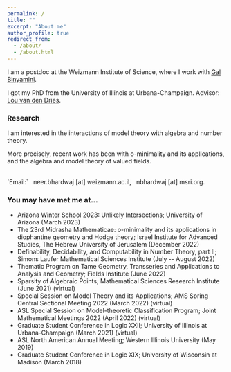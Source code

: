 ```yaml
---
permalink: /
title: ""
excerpt: "About me"
author_profile: true
redirect_from: 
  - /about/
  - /about.html
---
```

I am a postdoc at the Weizmann Institute of Science, where I work with <a href="https://binyamini.wordpress.com/" target="_blank">Gal Binyamini</a>.

I got my PhD from the University of Illinois at Urbana-Champaign. Advisor: <a href="https://math.illinois.edu/directory/profile/vddries" target="_blank">Lou van den Dries</a>. 
        


### Research

I am interested in the interactions of model theory with algebra and number theory. 

More precisely, recent work has been with o-minimality and its applications, and the algebra and model theory of valued fields.

<br>
`Email:` &nbsp; neer.bhardwaj [at] weizmann.ac.il,  &nbsp;   nbhardwaj [at] msri.org.
<br>
<script type="text/javascript"
  src="https://www.maths.nottingham.ac.uk/plp/pmadw/LaTeXMathML.js"> 
 </script>
 
### You may have met me at...
 
 * Arizona Winter School 2023: Unlikely Intersections; University of Arizona (March 2023)
 * The 23rd Midrasha Mathematicae: o-minimality and its applications in diophantine geometry and Hodge theory; Israel Institute for Advanced Studies, The Hebrew University of Jerusalem (December 2022)
 * Definability, Decidability, and Computability in Number Theory, part II; Simons Laufer Mathematical Sciences Institute (July -- August 2022)
 * Thematic Program on Tame Geometry, Transseries and Applications to Analysis and Geometry; Fields Institute (June 2022)
 * Sparsity of Algebraic Points; Mathematical Sciences Research Institute (June 2021) (virtual)
 * Special Session on Model Theory and its Applications; AMS Spring Central Sectional Meeting 2022 (March 2022) (virtual)
 * ASL Special Session on Model-theoretic Classification Program; Joint Mathematical Meetings 2022 (April 2022) (virtual)
 * Graduate Student Conference in Logic XXII; University of Illinois at Urbana-Champaign (March 2021) (virtual)
 * ASL North American Annual Meeting; Western Illinois University (May 2019)
 * Graduate Student Conference in Logic XIX; University of Wisconsin at Madison (March 2018)
 





